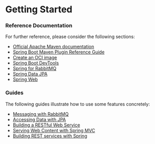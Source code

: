# Getting Started

### Reference Documentation
For further reference, please consider the following sections:

* [Official Apache Maven documentation](https://maven.apache.org/guides/index.html)
* [Spring Boot Maven Plugin Reference Guide](https://docs.spring.io/spring-boot/docs/2.7.17-SNAPSHOT/maven-plugin/reference/html/)
* [Create an OCI image](https://docs.spring.io/spring-boot/docs/2.7.17-SNAPSHOT/maven-plugin/reference/html/#build-image)
* [Spring Boot DevTools](https://docs.spring.io/spring-boot/docs/2.7.17-SNAPSHOT/reference/htmlsingle/index.html#using.devtools)
* [Spring for RabbitMQ](https://docs.spring.io/spring-boot/docs/2.7.17-SNAPSHOT/reference/htmlsingle/index.html#messaging.amqp)
* [Spring Data JPA](https://docs.spring.io/spring-boot/docs/2.7.17-SNAPSHOT/reference/htmlsingle/index.html#data.sql.jpa-and-spring-data)
* [Spring Web](https://docs.spring.io/spring-boot/docs/2.7.17-SNAPSHOT/reference/htmlsingle/index.html#web)

### Guides
The following guides illustrate how to use some features concretely:

* [Messaging with RabbitMQ](https://spring.io/guides/gs/messaging-rabbitmq/)
* [Accessing Data with JPA](https://spring.io/guides/gs/accessing-data-jpa/)
* [Building a RESTful Web Service](https://spring.io/guides/gs/rest-service/)
* [Serving Web Content with Spring MVC](https://spring.io/guides/gs/serving-web-content/)
* [Building REST services with Spring](https://spring.io/guides/tutorials/rest/)

